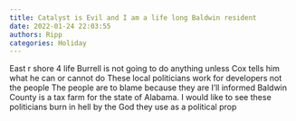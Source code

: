 ```yaml
---
title: Catalyst is Evil and I am a life long Baldwin resident
date: 2022-01-24 22:03:55
authors: Ripp
categories: Holiday
---
```


 East r shore 4 life 
Burrell is not going to do anything unless Cox tells him what he can or cannot do
These local politicians work for developers not the people
The people are to blame because they are I’ll informed
Baldwin County is a tax farm for the state of Alabama.   I would like to see these politicians burn in hell by the God they use as a political prop